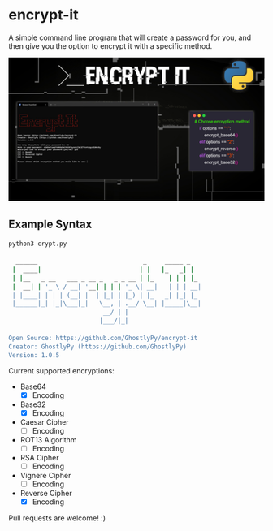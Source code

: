 # encrypt-it

A simple command line program that will create a password for you, and then give you the option to encrypt it with a specific method.

<img src="https://raw.githubusercontent.com/GhostlyPy/encrypt-it/main/encrypt-it-tn.jpg" alt="Encrypt It Banner"><br>

## Example Syntax
```bash
python3 crypt.py

  ______                             _     _____ _   
 |  ____|                           | |   |_   _| |  
 | |__   _ __   ___ _ __ _   _ _ __ | |_    | | | |_ 
 |  __| | '_ \ / __| '__| | | | '_ \| __|   | | | __|
 | |____| | | | (__| |  | |_| | |_) | |_   _| |_| |_ 
 |______|_| |_|\___|_|   \__, | .__/ \__| |_____|\__|
                          __/ | |                    
                         |___/|_|
                         
Open Source: https://github.com/GhostlyPy/encrypt-it
Creator: GhostlyPy (https://github.com/GhostlyPy)
Version: 1.0.5
```

Current supported encryptions:

- Base64
  - [x] Encoding
- Base32
  - [x] Encoding
- Caesar Cipher
  - [ ] Encoding
- ROT13 Algorithm
  - [ ] Encoding
- RSA Cipher
  - [ ] Encoding
- Vignere Cipher
  - [ ] Encoding
- Reverse Cipher
  - [x] Encoding

Pull requests are welcome! :)
